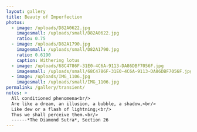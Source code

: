 ```yaml
---
layout: gallery
title: Beauty of Imperfection
photos:
  - image: /uploads/D82A0622.jpg
    imagesmall: /uploads/small/D82A0622.jpg
    ratio: 0.75
  - image: /uploads/D82A1790.jpg
    imagesmall: /uploads/small/D82A1790.jpg
    ratio: 0.6190
    caption: Withering lotus
  - image: /uploads/68C4786F-31E0-4C6A-9113-DA86DBF7056F.jpg
    imagesmall: /uploads/small/68C4786F-31E0-4C6A-9113-DA86DBF7056F.jpg
  - image: /uploads/IMG_1106.jpg
    imagesmall: /uploads/small/IMG_1106.jpg
permalink: /gallery/transient/
notes: >
  All conditioned phenomena<br/>
  Are like a dream, an illusion, a bubble, a shadow,<br/>
  Like dew or a flash of lightning;<br/>
  Thus we shall perceive them.<br/>
  ------*The Diamond Sutra*, Section 26
---
```

